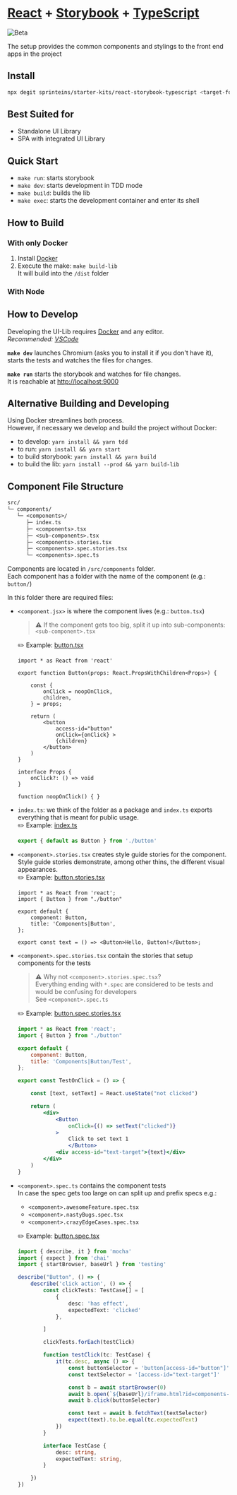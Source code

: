 # [React](https://reactjs.org/) + [Storybook](https://storybook.js.org/) + [TypeScript](https://www.typescriptlang.org/)

![Beta](https://img.shields.io/badge/-Beta-blue)

The setup provides the common components and stylings to the front end apps
in the project

## Install

```sh
npx degit sprinteins/starter-kits/react-storybook-typescript <target-folder>
```

## Best Suited for

- Standalone UI Library
- SPA with integrated UI Library

## Quick Start

* `make run`: starts storybook
* `make dev`: starts development in TDD mode
* `make build`: builds the lib
* `make exec`: starts the development container and enter its shell

## How to Build

### With only Docker

1. Install [Docker](https://www.docker.com/)
2. Execute the make: `make build-lib`  
  It will build into the `/dist` folder

### With Node

## How to Develop

Developing the UI-Lib requires [Docker](https://www.docker.com/) and any editor.  
_Recommended: [VSCode](https://code.visualstudio.com/)_

**`make dev`** launches Chromium (asks you to install it if you don't have it),
starts the tests and watches the files for changes.

**`make run`** starts the storybook and watches for file changes.  
It is reachable at [http://localhost:9000](http://localhost:9000)

## Alternative Building and Developing

Using Docker streamlines both process.  
However, if necessary we develop and build the project without Docker:

* to develop: `yarn install && yarn tdd`
* to run: `yarn install && yarn start`
* to build storybook: `yarn install && yarn build`
* to build the lib: `yarn install --prod && yarn build-lib`

## Component File Structure

```txt
src/
└─ components/
   └─ <components>/
      ├─ index.ts
      ├─ <components>.tsx
      ├─ <sub-components>.tsx
      ├─ <components>.stories.tsx
      ├─ <components>.spec.stories.tsx
      └─ <components>.spec.ts
```

Components are located in `/src/components` folder.  
Each component has a folder with the name of the component (e.g.: `button/`)

In this folder there are required files:

* `<component.jsx>` is where the component lives (e.g.: `button.tsx`)  
  >⚠ If the component gets too big, split it up into sub-components: `<sub-component>.tsx`

  ✏️ Example: [button.tsx](./src/components/button/button.tsx)

  ```tsx
  import * as React from 'react'

  export function Button(props: React.PropsWithChildren<Props>) {

      const {
          onClick = noopOnClick,
          children,
      } = props;

      return (
          <button
              access-id="button"
              onClick={onClick} >
              {children}
          </button>
      )
  }

  interface Props {
      onClick?: () => void
  }

  function noopOnClick() { }
  ```

* `index.ts`: we think of the folder as a package and `index.ts` exports everything
  that is meant for public usage.  
  ✏️ Example: [index.ts](./src/components/button/index.ts)

  ```js
  export { default as Button } from './button'
  ```

* `<component>.stories.tsx` creates style guide stories for the component.
  Style guide stories demonstrate, among other thins, the different visual appearances.  
  ✏️ Example: [button.stories.tsx](./src/components/button/button.stories.tsx)

  ```tsx
  import * as React from 'react';
  import { Button } from "./button"

  export default {
      component: Button,
      title: 'Components|Button',
  };

  export const text = () => <Button>Hello, Button!</Button>;

  ```

* `<component>.spec.stories.tsx` contain the stories that setup components for the tests
  > ⚠ Why not `<component>.stories.spec.tsx`?  
  > Everything ending with `*.spec` are considered to be tests and would be confusing for developers  
  > See `<component>.spec.ts`

  ✏️ Example: [button.spec.stories.tsx](./src/components/button/button.spec.stories.tsx)
  
  ```jsx
  import * as React from 'react';
  import { Button } from "./button"

  export default {
      component: Button,
      title: 'Components|Button/Test',
  };

  export const TestOnClick = () => {

      const [text, setText] = React.useState("not clicked")

      return (
          <div>
              <Button
                  onClick={() => setText("clicked")}
              >
                  Click to set text 1
                  </Button>
              <div access-id="text-target">{text}</div>
          </div>
      )
  }
  ```

* `<component>.spec.ts` contains the component tests  
  In case the spec gets too large on can split up and prefix specs e.g.:
  * `<component>.awesomeFeature.spec.tsx`
  * `<component>.nastyBugs.spec.tsx`
  * `<component>.crazyEdgeCases.spec.tsx`

  ✏️ Example: [button.spec.tsx](./src/components/button/button.spec.ts)

  ```ts
  import { describe, it } from 'mocha'
  import { expect } from 'chai'
  import { startBrowser, baseUrl } from 'testing'

  describe("Button", () => {
      describe('click action', () => {
          const clickTests: TestCase[] = [
              {
                  desc: 'has effect',
                  expectedText: 'clicked'
              },

          ]

          clickTests.forEach(testClick)

          function testClick(tc: TestCase) {
              it(tc.desc, async () => {
                  const buttonSelector = 'button[access-id="button"]'
                  const textSelector = '[access-id="text-target"]'

                  const b = await startBrowser(0)
                  await b.open(`${baseUrl}/iframe.html?id=components-button--test-on-click`)
                  await b.click(buttonSelector)

                  const text = await b.fetchText(textSelector)
                  expect(text).to.be.equal(tc.expectedText)
              })
          }

          interface TestCase {
              desc: string,
              expectedText: string,
          }

      })
  })

  ```
